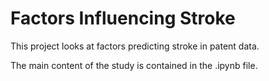 # Factors Influencing Stroke

This project looks at factors predicting stroke in patent data.

The main content of the study is contained in the .ipynb file.
